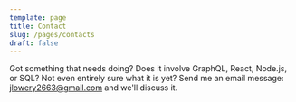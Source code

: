 ```yaml
---
template: page
title: Contact
slug: /pages/contacts
draft: false
---
```

Got something that needs doing?  Does it involve GraphQL, React, Node.js, or SQL? Not even entirely sure what it is yet?  Send me an email message: jlowery2663@gmail.com and we'll discuss it.
